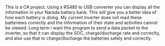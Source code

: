 This is a C# project. Using a RS485 to USB converter you can display all the information in your Narada battery bank. 
This will give you a better idea of how each battery is doing.
My current Inverter does not read these batteriews correctly and the information of their state and activities cannot be viewed.
Long term i want this program to send a data packet to the inverter, so that it can display 
the SOC, charge/discharge rate and correclty, and also use that to charge/discharge the 
batteries safely and correctly.
